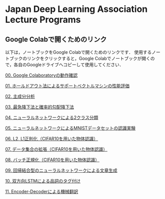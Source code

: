 # Japan Deep Learning Association Lecture Programs


## Google Colabで開くためのリンク

以下は，ノートブックをGoogle Colabで開くためのリンクです．
使用するノートブックのリンクをクリックすると，Google Colabでノートブックが開くので，各自のGoogleドライブへコピーして使用してください．





[00. Google Colaboratoryの動作確認](https://colab.research.google.com/github/machine-perception-robotics-group/GoogleColabNotebooks/blob/master/JDLA_lecture_notebook/00_operation_check_of_google_colab.ipynb)

[01. ホールドアウト法によるサポートベクトルマシンの性能評価](https://colab.research.google.com/github/machine-perception-robotics-group/GoogleColabNotebooks/blob/master/JDLA_lecture_notebook/01_holdout_svm.ipynb)

[02. 主成分分析](https://colab.research.google.com/github/machine-perception-robotics-group/GoogleColabNotebooks/blob/master/JDLA_lecture_notebook/02_pca.ipynb)

[03. 最急降下法と確率的勾配降下法](https://colab.research.google.com/github/machine-perception-robotics-group/GoogleColabNotebooks/blob/master/JDLA_lecture_notebook/03_stochastic_gradient_descent.ipynb)

[04. ニューラルネットワークによる2クラス分類](https://colab.research.google.com/github/machine-perception-robotics-group/GoogleColabNotebooks/blob/master/JDLA_lecture_notebook/04_neural_network_Bernoulli.ipynb)

[05. ニューラルネットワークによるMNISTデータセットの認識実験](https://colab.research.google.com/github/machine-perception-robotics-group/GoogleColabNotebooks/blob/master/JDLA_lecture_notebook/05_neural_network_multinoulli.ipynb)

[06. L2, L1正則化（CIFAR10を用いた物体認識）](https://colab.research.google.com/github/machine-perception-robotics-group/GoogleColabNotebooks/blob/master/JDLA_lecture_notebook/06_L2L1_regularization.ipynb)

[07. データ集合の拡張（CIFAR10を用いた物体認識）](https://colab.research.google.com/github/machine-perception-robotics-group/GoogleColabNotebooks/blob/master/JDLA_lecture_notebook/07_data_augmentation.ipynb)

[08. バッチ正規化（CIFAR10を用いた物体認識）](https://colab.research.google.com/github/machine-perception-robotics-group/GoogleColabNotebooks/blob/master/JDLA_lecture_notebook/08_batch_normalization.ipynb)

[09. 回帰結合型のニューラルネットワークによる文章生成](https://colab.research.google.com/github/machine-perception-robotics-group/GoogleColabNotebooks/blob/master/JDLA_lecture_notebook/09_recurrent_neural_network.ipynb)

[10. 双方向LSTMによる品詞のタグ付け](https://colab.research.google.com/github/machine-perception-robotics-group/GoogleColabNotebooks/blob/master/JDLA_lecture_notebook/10_bi-directional_lstm.ipynb)

[11. Encoder-Decoderによる機械翻訳](https://colab.research.google.com/github/machine-perception-robotics-group/GoogleColabNotebooks/blob/master/JDLA_lecture_notebook/11_lstm_encoder_decoder.ipynb)



